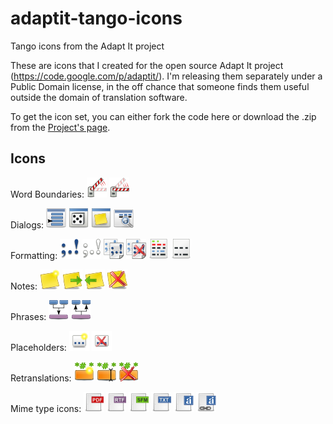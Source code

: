 adaptit-tango-icons
===================

Tango icons from the Adapt It project

These are icons that I created for the open source Adapt It project (https://code.google.com/p/adaptit/).
I'm releasing them separately under a Public Domain license, in the off chance that someone finds them useful
outside the domain of translation software.

To get the icon set, you can either fork the code here or download the .zip from the [Project's page](http://eb1.github.io/adaptit-tango-icons/).

Icons
-----------
Word Boundaries: 
![Bounds-go](32x32/bounds-go.png) ![bounds-stop](32x32/bounds-stop.png)


Dialogs: 
![dialog-choose-translation](32x32/dialog-choose-translation.png) ![dialog-guesser](32x32/dialog-guesser.png) ![dialog-notes](32x32/dialog-notes.png) ![dialog-view-translation-or-glosses](32x32/dialog-view-translation-or-glosses.png)


Formatting: 
![format-show-punctuation](32x32/format-show-punctuation.png) ![format-hide-punctuation](32x32/format-hide-punctuation.png)  ![punctuation-copy](32x32/punctuation-copy.png) ![punctuation-do-not-copy](32x32/punctuation-do-not-copy.png) ![show-source-target](32x32/show-source-target.png) ![show-target](32x32/show-target.png) 


Notes: 
![note-new](32x32/note-new.png) ![note-next](32x32/note-next.png) ![note-prev](32x32/note-prev.png) ![note-delete-all](32x32/note-delete-all.png)


Phrases: 
![phrase-new](32x32/phrase-new.png) ![phrase-remove](32x32/phrase-remove.png)


Placeholders: 
![placeholder-new](32x32/placeholder-new.png) ![placeholder-delete](32x32/placeholder-delete.png) 


Retranslations: 
![retranslation-new](32x32/retranslation-new.png) ![retranslation-edit](32x32/retranslation-edit.png) ![retranslation-delete](32x32/retranslation-delete.png) 


Mime type icons: 
![text-pdf](32x32/text-pdf.png) ![text-rtf](32x32/text-rtf.png) ![text-sfm](32x32/text-sfm.png) ![text-txt](32x32/text-txt.png) ![text-ai](32x32/text-ai.png) ![text-ai-collab](32x32/text-ai-collab.png)


